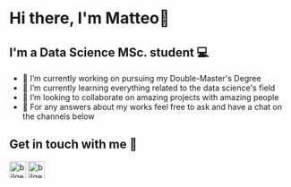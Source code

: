 # Hi there, I'm Matteo👋

## I'm a Data Science MSc. student 💻

- 🔭 I’m currently working on  pursuing my Double-Master's Degree
- 🌱 I’m currently learning everything related to the data science's field
- 👯 I’m looking to collaborate on amazing projects with amazing people
- 💬 For any answers about my works feel free to ask and have a chat on the channels below

## Get in touch with me 📝

[<img align="left" alt="bilgehangecici | LinkedIn" height="30px" src="https://img.icons8.com/color/344/linkedin-2--v1.png" />][linkedin]
[<img align="left" alt="bilgehangecici | Telegram" height="30px" src="https://img.icons8.com/color/344/telegram-app--v1.png"/>][telegram]

[linkedin]: https://www.linkedin.com/in/matteo-pancini-a014381b9
[telegram]: https://t.me/matteopancini
